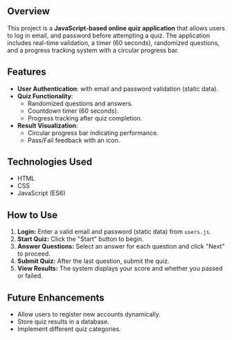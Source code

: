 
## Overview
This project is a **JavaScript-based online quiz application** that allows users to log in email, and password before attempting a quiz. The application includes real-time validation, a timer (60 seconds), randomized questions, and a progress tracking system with a circular progress bar.

## Features
- **User Authentication**: with email and password validation (static data).
- **Quiz Functionality**:
  - Randomized questions and answers.
  - Countdown timer (60 seconds).
  - Progress tracking after quiz completion.
- **Result Visualization**:
  - Circular progress bar indicating performance.
  - Pass/Fail feedback with an icon.

## Technologies Used
- HTML
- CSS
- JavaScript (ES6)

## How to Use
1. **Login:** Enter a valid email and password (static data) from `users.js`.
2. **Start Quiz:** Click the "Start" button to begin.
3. **Answer Questions:** Select an answer for each question and click "Next" to proceed.
4. **Submit Quiz:** After the last question, submit the quiz.
5. **View Results:** The system displays your score and whether you passed or failed.


## Future Enhancements
- Allow users to register new accounts dynamically.
- Store quiz results in a database.
- Implement different quiz categories.





